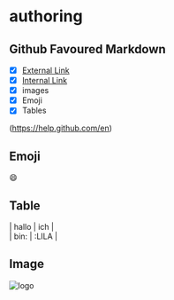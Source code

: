 # authoring
## Github Favoured Markdown
 
- [X] [External Link](#External-Link)  
- [X] [Internal Link](#Internal-Link)
- [X] images  
- [X] Emoji  
- [X] Tables 

 (https://help.github.com/en)   
 
 ## Emoji  
 
 :smile:  
 
 ## Table
 | hallo | ich |  
| bin: | :LILA |  

## Image

![logo](https://user-images.githubusercontent.com/43035442/214815883-7894da2c-8c47-4ebd-aa39-b34f98d36a62.png)
